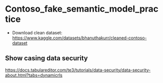 # Contoso_fake_semantic_model_practice
- Download clean dataset: https://www.kaggle.com/datasets/bhanuthakurr/cleaned-contoso-dataset

## Show casing data security

https://docs.tabulareditor.com/te3/tutorials/data-security/data-security-about.html?tabs=dynamicrls